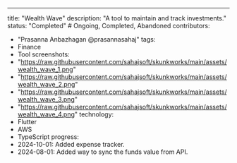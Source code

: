 ---
title: "Wealth Wave"
description: "A tool to maintain and track investments."
status: "Completed" # Ongoing, Completed, Abandoned
contributors:
  - "Prasanna Anbazhagan @prasannasahaj"
tags: 
  - Finance
  - Tool
screenshots:
  - "https://raw.githubusercontent.com/sahajsoft/skunkworks/main/assets/wealth_wave_1.png"
  - "https://raw.githubusercontent.com/sahajsoft/skunkworks/main/assets/wealth_wave_2.png"
  - "https://raw.githubusercontent.com/sahajsoft/skunkworks/main/assets/wealth_wave_3.png"
  - "https://raw.githubusercontent.com/sahajsoft/skunkworks/main/assets/wealth_wave_4.png"
  technology:
  - Flutter
  - AWS
  - TypeScript
progress:
- 2024-10-01: Added expense tracker.
- 2024-08-01: Added way to sync the funds value from API.